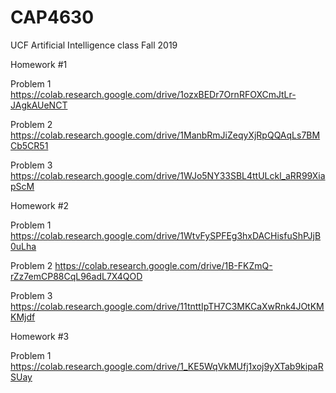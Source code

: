 # CAP4630
UCF Artificial Intelligence class Fall 2019

Homework #1

Problem 1
https://colab.research.google.com/drive/1ozxBEDr7OrnRFOXCmJtLr-JAgkAUeNCT

Problem 2
https://colab.research.google.com/drive/1ManbRmJiZeqyXjRpQQAqLs7BMCb5CR51

Problem 3
https://colab.research.google.com/drive/1WJo5NY33SBL4ttULckl_aRR99XiapScM

Homework #2

Problem 1
https://colab.research.google.com/drive/1WtvFySPFEg3hxDACHisfuShPJjB0uLha

Problem 2
https://colab.research.google.com/drive/1B-FKZmQ-rZz7emCP88CqL96adL7X4QOD

Problem 3
https://colab.research.google.com/drive/11tnttIpTH7C3MKCaXwRnk4JOtKMKMjdf

Homework #3

Problem 1
https://colab.research.google.com/drive/1_KE5WqVkMUfj1xoj9yXTab9kipaRSUay

